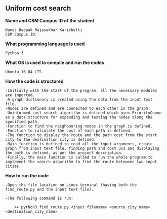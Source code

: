## Uniform cost search

**Name and CSM Campus ID of the student**

	Name: Deepak Rajasekhar Karishetti
	CSM Campus ID: 


**What programming language is used**

	Python 3


**What OS is used to compile and run the codes**
	
	Ubuntu 16.04 LTS


**How the code is structured**
	
	-Initially with the start of the program, all the necessary modules are imported.
	-A graph dictionary is created using the data from the input text file.
	-Nodes are defined and are connected to each other in the graph.
	-Uninformed cost search algorithm is defined which uses PriorityQueue as a data structure for expanding and testing the nodes along the specified path.
	-Function to find the neighbouring nodes in the graph is defined.
	-Function to calculate the cost of each path is defined.
	-The function to display the route and the path cost from the start city to the destination city is defined.
	-Main function is defined to read all the input arguments, create graph from input text file, finding path and cost ucs and displaying the path is defined, as per the project description.
	-Finally, the main function is called to run the whole program to implement the search algorithm to find the route beteween two input cities.


**How to run the code**

	-Open the file location on Linux terminal (having both the find_route.py and the input text file).

	-The following command is run:

		>> python3 find_route.py <input_filename> <source_city_name> <destination_city_name>

